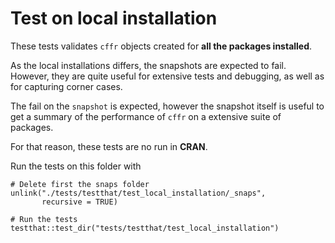 # Test on local installation

These tests validates `cffr` objects created for **all the packages installed**.

As the local installations differs, the snapshots are expected to fail. However,
they are quite useful for extensive tests and debugging, as well as for 
capturing corner cases.
 

The fail on the `snapshot` is expected, however the snapshot itself is useful
to get a summary of the performance of `cffr` on a extensive suite of packages.

For that reason, these tests are no run in **CRAN**.

Run the tests on this folder with 

```
# Delete first the snaps folder
unlink("./tests/testthat/test_local_installation/_snaps", 
       recursive = TRUE)

# Run the tests
testthat::test_dir("tests/testthat/test_local_installation")

```

